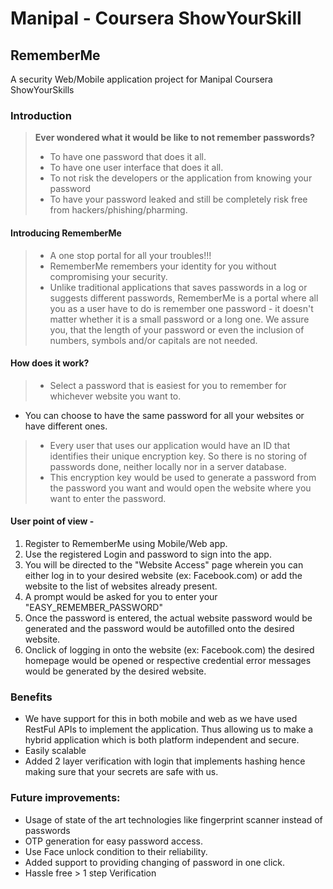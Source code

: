 # Manipal - Coursera ShowYourSkill
## RememberMe
A security Web/Mobile application project for Manipal Coursera ShowYourSkills

### Introduction

> **Ever wondered what it would be like to not remember passwords?**
> - To have one password that does it all. 
> - To have one user interface that does it all. 
> - To not risk the developers or the application from knowing your password
> - To have your password leaked and still be completely risk free from hackers/phishing/pharming.

#### Introducing RememberMe

> - A one stop portal for all your troubles!!!
> - RememberMe remembers your identity for you without compromising your security.
> - Unlike traditional applications that saves passwords in a log or suggests different passwords,
RememberMe is a portal where all you as a user have to do is remember one password - it doesn't matter whether
it is a small password or a long one. We assure you, that the length of your password or even the inclusion of 
numbers, symbols and/or capitals are not needed.

#### How does it work?

> - Select a password that is easiest for you to remember for whichever website you want to. 
  - You can choose to have the same password for all your websites or have different ones. 
> - Every user that uses our application would have an ID that identifies their unique encryption key. So there is no storing
of passwords done, neither locally nor in a server database. 
> - This encryption key would be used to generate a password from the password you want and would open the website where you want to enter the password. 

#### User point of view -

1. Register to RememberMe using Mobile/Web app.
2. Use the registered Login and password to sign into the app.
3. You will be directed to the "Website Access" page wherein you can either log in to your desired website (ex: Facebook.com) or add the website to the list of websites already present. 
4. A prompt would be asked for you to enter your "EASY_REMEMBER_PASSWORD"
5. Once the password is entered, the actual website password would be generated and the password would be autofilled onto the desired website. 
6. Onclick of logging in onto the website (ex: Facebook.com) the desired homepage would be opened or respective credential error messages would be generated by the desired website.

### Benefits

- We have support for this in both mobile and web as we have used RestFul APIs to implement the application. Thus allowing us to make a hybrid application which is both platform independent and secure. 
- Easily scalable
- Added 2 layer verification with login that implements hashing hence making sure that your secrets are safe with us. 

### Future improvements:

- Usage of state of the art technologies like fingerprint scanner instead of passwords
- OTP generation for easy password access.
- Use Face unlock condition to their reliability. 
- Added support to providing changing of password in one click. 
- Hassle free > 1 step Verification



